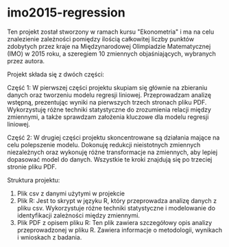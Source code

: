 # imo2015-regression
Ten projekt został stworzony w ramach kursu "Ekonometria" i ma na celu znalezienie zależności pomiędzy ilością całkowitej liczby punktów zdobytych przez kraje na Międzynarodowej Olimpiadzie Matematycznej (IMO) w 2015 roku, a szeregiem 10 zmiennych objaśniających, wybranych przez autora.

Projekt składa się z dwóch części:

Część 1:
W pierwszej części projektu skupiam się głównie na zbieraniu danych oraz tworzeniu modelu regresji liniowej. Przeprowadzam analizę wstępną, prezentując wyniki na pierwszych trzech stronach pliku PDF. Wykorzystuję różne techniki statystyczne do zrozumienia relacji między zmiennymi, a także sprawdzam założenia kluczowe dla modelu regresji liniowej.

Część 2:
W drugiej części projektu skoncentrowane są działania mające na celu polepszenie modelu. Dokonuję redukcji nieistotnych zmiennych niezależnych oraz wykonuję różne transformacje na zmiennych, aby lepiej dopasować model do danych. Wszystkie te kroki znajdują się po trzeciej stronie pliku PDF.


Struktura projektu:
1) Plik csv z danymi użytymi w projekcie
2) Plik R: Jest to skrypt w języku R, który przeprowadza analizę danych z pliku csv. Wykorzystuje różne techniki statystyczne i modelowanie do identyfikacji zależności między zmiennymi.
3) Plik PDF z opisem pliku R: Ten plik zawiera szczegółowy opis analizy przeprowadzonej w pliku R. Zawiera informacje o metodologii, wynikach i wnioskach z badania.
